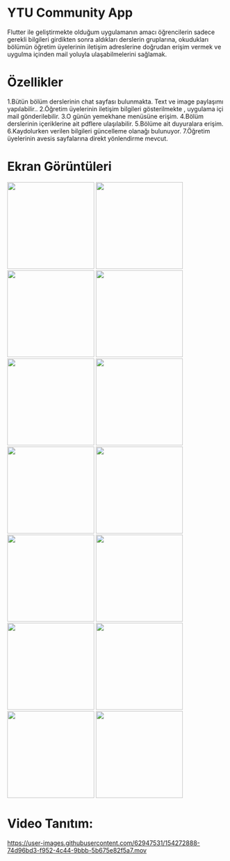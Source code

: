 # YTU Community App

Flutter ile geliştirmekte olduğum uygulamanın amacı öğrencilerin sadece gerekli bilgileri girdikten sonra aldıkları derslerin gruplarına, okudukları bölümün öğretim üyelerinin iletişim adreslerine doğrudan erişim vermek ve uygulma içinden mail yoluyla ulaşabilmelerini sağlamak.

# Özellikler
1.Bütün bölüm derslerinin chat sayfası bulunmakta. Text ve image paylaşımı yapılabilir..
2.Öğretim üyelerinin iletişim bilgileri gösterilmekte , uygulama içi mail gönderilebilir.
3.O günün yemekhane menüsüne erişim.
4.Bölüm derslerinin içeriklerine ait pdflere ulaşılabilir.
5.Bölüme ait duyuralara erişim.
6.Kaydolurken verilen bilgileri güncelleme olanağı bulunuyor.
7.Öğretim üyelerinin avesis sayfalarına direkt yönlendirme mevcut.


# Ekran Görüntüleri

<div class = "Row">
  <img src= "https://user-images.githubusercontent.com/62947531/154274536-8351e6de-2fc5-47fe-bd90-193ce67e6ded.png" width = "200" >
  <img src= "https://user-images.githubusercontent.com/62947531/154274543-95bbe03b-e8bd-44c5-bac0-21596ba056ea.png" width = "200" >
  <img src= "https://user-images.githubusercontent.com/62947531/154274556-26985f07-0d08-45cc-a5d4-d3adb479e8d8.png" width = "200" >
  <img src= "https://user-images.githubusercontent.com/62947531/154274564-6637c906-d3fb-4b60-8f73-4096d7599e85.png" width = "200" >
  <img src= "https://user-images.githubusercontent.com/62947531/154274569-6841f8d4-50cc-4343-a01b-10faee5ee839.png" width = "200" >
  <img src="https://user-images.githubusercontent.com/62947531/154274569-6841f8d4-50cc-4343-a01b-10faee5ee839.png" width="200">
  <img src="https://user-images.githubusercontent.com/62947531/154274575-338a60d5-5676-4dd4-9b90-ed981591dd33.png" width="200">
  <img src="https://user-images.githubusercontent.com/62947531/154274583-e7af0858-e046-4a80-91a1-872574625d7d.png" width="200">
  <img src="https://user-images.githubusercontent.com/62947531/154274586-cafb5e92-06dd-4714-8b4d-19d86573600d.png" width="200">
  <img src="https://user-images.githubusercontent.com/62947531/154274620-718136d5-3ba7-4789-b740-5aee79a62235.png" width="200">
  <img src="https://user-images.githubusercontent.com/62947531/154274636-2379cf54-d916-4104-9563-50ee6897f0a3.png" width="200">
  <img src="https://user-images.githubusercontent.com/62947531/154274685-8cc8c75f-e46f-4178-b155-3b11f9c9e9f5.png" width="200">
  <img src="https://user-images.githubusercontent.com/62947531/154274691-6e2298c7-a3e1-401f-9084-54ef759c1e35.png" width="200">
  <img src="https://user-images.githubusercontent.com/62947531/154274697-ff03bbf0-b5f5-4df6-a23a-5064784d819b.png" width="200">
</div>

# Video Tanıtım:



https://user-images.githubusercontent.com/62947531/154272888-74d96bd3-f952-4c44-9bbb-5b675e82f5a7.mov



